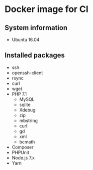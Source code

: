 # Docker image for CI

## System information
  * Ubuntu 16.04

## Installed packages
  * ssh
  * openssh-client
  * rsync
  * curl
  * wget
  * PHP 7.1
    * MySQL
    * sqlite
    * Xdebug
    * zip
    * mbstring
    * curl
    * gd
    * xml
    * bcmath
  * Composer
  * PHPUnit
  * Node.js 7.x
  * Yarn

